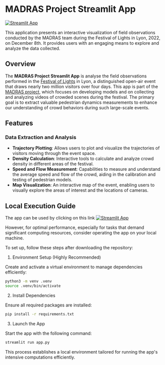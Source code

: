 # MADRAS Project Streamlit App
[![Streamlit App](https://static.streamlit.io/badges/streamlit_badge_black_white.svg)](https://madras-data-app.streamlit.app/)

This application presents an interactive visualization of field observations conducted by 
the MADRAS team during the Festival of Lights in Lyon, 2022, on December 8th. 
It provides users with an engaging means to explore and analyze the data collected.



## Overview
The **MADRAS Project Streamlit App** is analyse the field observations performed in the [Festival of Lights](https://www.madras-crowds.eu/Festival-of-Lights-Lyon-.h.htm) in Lyon, a distinguished open-air event that draws nearly two million visitors over four days. 
This app is part of the [MADRAS project](https://www.madras-crowds.eu/), which focuses on developing models and on collecting and analyzing videos of crowded scenes during the festival. The primary goal is to extract valuable pedestrian dynamics measurements to enhance our understanding of crowd behaviors during such large-scale events.

## Features

### Data Extraction and Analysis
- **Trajectory Plotting**: Allows users to plot and visualize the trajectories of visitors moving through the event space.
- **Density Calculation**: Interactive tools to calculate and analyze crowd density in different areas of the festival.
- **Speed and Flow Measurement**: Capabilities to measure and understand the average speed and flow of the crowd, aiding in the calibration and testing of pedestrian models.
- **Map Visualization**: An interactive map of the event, enabling users to visually explore the areas of interest and the locations of cameras.


## Local Execution Guide

The app can be used by clicking on this link [![Streamlit App](https://static.streamlit.io/badges/streamlit_badge_black_white.svg)](https://madras-data-app.streamlit.app/)

However, for optimal performance, especially for tasks that demand significant computing resources, consider operating the app on your local machine.

To set up, follow these steps after downloading the repository:

1. Environment Setup (Highly Recommended)

Create and activate a virtual environment to manage dependencies efficiently:

```bash
python3 -m venv .venv
source .venv/bin/activate
```

2. Install Dependencies

Ensure all required packages are installed:


```bash
pip install -r requirements.txt
```

3. Launch the App

Start the app with the following command:

```bash
streamlit run app.py
```

This process establishes a local environment tailored for running the app's intensive computations efficiently.
